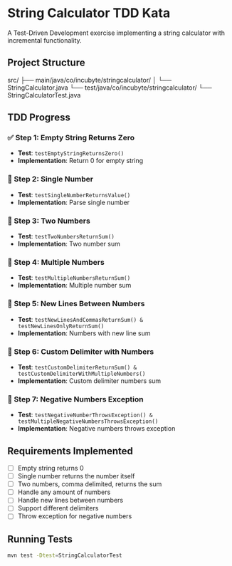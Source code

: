 # String Calculator TDD Kata

A Test-Driven Development exercise implementing a string calculator with incremental functionality.

## Project Structure

src/
├── main/java/co/incubyte/stringcalculator/
│   └── StringCalculator.java
└── test/java/co/incubyte/stringcalculator/
    └── StringCalculatorTest.java

## TDD Progress

### ✅ Step 1: Empty String Returns Zero

- **Test**: `testEmptyStringReturnsZero()`
- **Implementation**: Return 0 for empty string

### 🔄 Step 2: Single Number

- **Test**: `testSingleNumberReturnsValue()`
- **Implementation**: Parse single number

### 🔄 Step 3: Two Numbers

- **Test**: `testTwoNumbersReturnSum()`
- **Implementation**: Two number sum

### 🔄 Step 4: Multiple Numbers

- **Test**: `testMultipleNumbersReturnSum()`
- **Implementation**: Multiple number sum

### 🔄 Step 5: New Lines Between Numbers

- **Test**: `testNewLinesAndCommasReturnSum() & testNewLinesOnlyReturnSum()`
- **Implementation**: Numbers with new line sum

### 🔄 Step 6: Custom Delimiter with Numbers

- **Test**: `testCustomDelimiterReturnSum() & testCustomDelimiterWithMultipleNumbers()`
- **Implementation**: Custom delimiter numbers sum

### 🔄 Step 7: Negative Numbers Exception

- **Test**: `testNegativeNumberThrowsException() & testMultipleNegativeNumbersThrowsException()`
- **Implementation**: Negative numbers throws exception

## Requirements Implemented

- [ ] Empty string returns 0
- [ ] Single number returns the number itself
- [ ] Two numbers, comma delimited, returns the sum
- [ ] Handle any amount of numbers
- [ ] Handle new lines between numbers
- [ ] Support different delimiters
- [ ] Throw exception for negative numbers

## Running Tests

```bash
mvn test -Dtest=StringCalculatorTest

